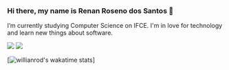 ### Hi there, my name is Renan Roseno dos Santos 👋

<!--
**RenanRoseno/RenanRoseno** is a ✨ _special_ ✨ repository because its `README.md` (this file) appears on your GitHub profile.-->

 I’m currently studying Computer Science on IFCE. I'm in love for technology and learn new things about software.
 <p align="left">
 <img src="https://github-readme-stats.vercel.app/api?username=RenanRoseno&show_icons=true)"> 
 
<img src="https://github-readme-stats.vercel.app/api/top-langs/?username=RenanRoseno&layout=compact">

[![willianrod's wakatime stats](https://github-readme-stats.vercel.app/api/wakatime?username=willianrod)]
</p>
<!-- 
- 🔭 I’m currently working on ...
- 🌱 I’m currently learning ...
- 👯 I’m looking to collaborate on ...
- 🤔 I’m looking for help with ...
- 💬 Ask me about ...
- 📫 How to reach me: ...
- 😄 Pronouns: ...
- ⚡ Fun fact: ...
-->
